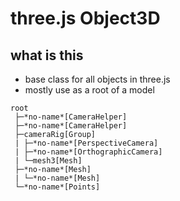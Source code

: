 # three.js Object3D

## what is this

- base class for all objects in three.js
- mostly use as a root of a model

```
root
 ├─*no-name*[CameraHelper]
 ├─*no-name*[CameraHelper]
 ├─cameraRig[Group]
 | ├─*no-name*[PerspectiveCamera]
 | ├─*no-name*[OrthographicCamera]
 | └─mesh3[Mesh]
 ├─*no-name*[Mesh]
 | └─*no-name*[Mesh]
 └─*no-name*[Points]
```
